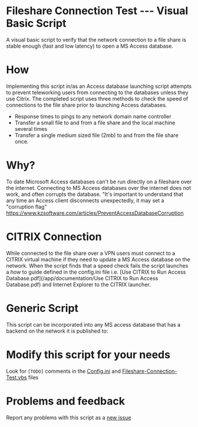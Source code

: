 # Fileshare Connection Test --- Visual Basic Script
A visual basic script to verify that the network connection to a file share is stable enough (fast and low latency) to open a MS Access database.

# How
Implementing this script in/as an Access database launching script attempts to prevent teleworking users from connecting to the databases unless they use Citrix. The completed script uses three methods to check the speed of connections to the file share prior to launching Access databases.
*  Response times to pings to any network domain name controller
*  Transfer a small file to and from a file share and the local machine several times
*  Transfer a single medium sized file (2mb) to and from the file share once.

# Why?
To date Microsoft Access databases can't be run directly on a fileshare over the internet. Connecting to MS Access databases over the internet does not work, and often corrupts the database. "It's important to understand that any time an Access client disconnects unexpectedly, it may set a "corruption flag" https://www.kzsoftware.com/articles/PreventAccessDatabaseCorruption

# CITRIX Connection
While connected to the file share over a VPN users must connect to a CITRIX virtual machine if they need to update a MS Access database on the network. When the script finds that a speed check fails the script launches a how to guide defined in the config.ini file i.e. [Use CITRIX to Run Access Database.pdf](/app/documentation/Use CITRIX to Run Access Database.pdf) and Internet Explorer to the CITRIX launcher.

# Generic Script
This script can be incorporated into any MS access database that has a backend on the network it is published to:

# Modify this script for your needs
Look for `[TODO]` comments in the [Config.ini](/app/Config.ini) and [Fileshare-Connection-Test.vbs](/app/Fileshare-Connection-Test.vbs) files

# Problems and feedback 
Report any problems with this script as a [new issue](https://github.com/seakintruth/fileshare_connection_test_vbs/issues/new)
